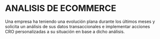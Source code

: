 # ANALISIS DE ECOMMERCE

Una empresa ha teniendo una evolución plana durante los últimos meses y solicita un análisis de sus datos transaccionales e implementar acciones CRO personalizadas a su situación en base a dicho análisis.
